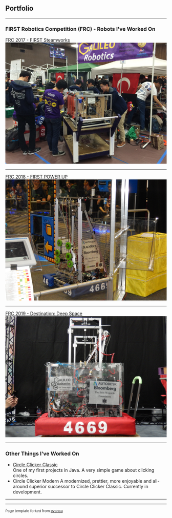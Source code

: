 ## Portfolio

---

### FIRST Robotics Competition (FRC) - Robots I've Worked On 

[FRC 2017 - FIRST Steamworks](/frc-2017-steamworks)
[<img src="images/2017Bot.jpg?raw=true">](/2017page)

---
[FRC 2018 - FIRST POWER UP](/frc-2018-powerup)
[<img src="images/2018Bot.jpg?raw=true"/>](/2018page)

---
[FRC 2019 - Destination: Deep Space](/frc-2019-deepspace)
[<img src="images/2019Bot.jpg?raw=true"/>](/2019page)

---

### Other Things I've Worked On

- [Circle Clicker Classic](/circle-clicker-classic.md)<br>
One of my first projects in Java. A very simple game about clicking circles.
- Circle Clicker Modern
A modernized, prettier, more enjoyable and all-around superior successor to Circle Clicker Classic. Currently in development.

---




---
<p style="font-size:11px">Page template forked from <a href="https://github.com/evanca/quick-portfolio">evanca</a></p>
<!-- Remove above link if you don't want to attibute -->
